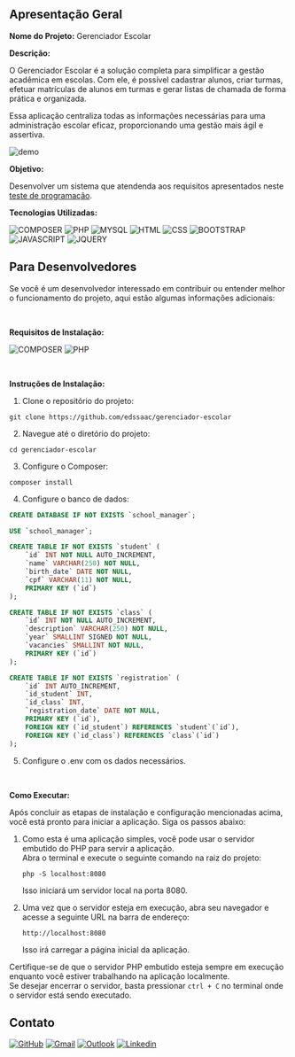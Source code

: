 ## Apresentação Geral

**Nome do Projeto:** Gerenciador Escolar

**Descrição:**

O Gerenciador Escolar é a solução completa para simplificar a gestão acadêmica em escolas. Com ele, é possível cadastrar alunos, criar turmas, 
efetuar matrículas de alunos em turmas e gerar listas de chamada de forma prática e organizada.

Essa aplicação centraliza todas as informações necessárias para uma administração escolar eficaz, proporcionando uma gestão mais ágil e assertiva.

![demo](./public/images/demo/school-manager.gif)

**Objetivo:**

Desenvolver um sistema que atendenda aos requisitos apresentados neste [teste de programação](./public/images/demo/teste_programacao.pdf).

**Tecnologias Utilizadas:**

![COMPOSER](https://img.shields.io/badge/Composer-885630?style=for-the-badge&logo=composer&logoColor=white)
![PHP](https://img.shields.io/badge/PHP-777BB4?style=for-the-badge&logo=php&logoColor=white)
![MYSQL](https://img.shields.io/badge/MySQL-005C84?style=for-the-badge&logo=mysql&logoColor=white)
![HTML](https://img.shields.io/badge/HTML5-E34F26?style=for-the-badge&logo=html5&logoColor=white)
![CSS](https://img.shields.io/badge/CSS3-1572B6?style=for-the-badge&logo=css3&logoColor=white)
![BOOTSTRAP](https://img.shields.io/badge/Bootstrap-563D7C?style=for-the-badge&logo=bootstrap&logoColor=white)
![JAVASCRIPT](https://img.shields.io/badge/JavaScript-323330?style=for-the-badge&logo=javascript&logoColor=F7DF1E)
![JQUERY](https://img.shields.io/badge/jQuery-0769AD?style=for-the-badge&logo=jquery&logoColor=white)

## Para Desenvolvedores

Se você é um desenvolvedor interessado em contribuir ou entender melhor o funcionamento do projeto, aqui estão algumas informações adicionais:

<br>

**Requisitos de Instalação:**

![COMPOSER](https://img.shields.io/badge/Composer-2.5.5-885630?style=for-the-badge&logo=composer)
![PHP](https://img.shields.io/badge/PHP-7.4.33-777BB4?style=for-the-badge&logo=php)

<br>

**Instruções de Instalação:**
1. Clone o repositório do projeto:
```
git clone https://github.com/edssaac/gerenciador-escolar
```

2. Navegue até o diretório do projeto:
```
cd gerenciador-escolar
```

3. Configure o Composer:
```
composer install
```

4. Configure o banco de dados:

```sql
CREATE DATABASE IF NOT EXISTS `school_manager`;

USE `school_manager`;

CREATE TABLE IF NOT EXISTS `student` (
    `id` INT NOT NULL AUTO_INCREMENT,
    `name` VARCHAR(250) NOT NULL,
    `birth_date` DATE NOT NULL,
    `cpf` VARCHAR(11) NOT NULL,
    PRIMARY KEY (`id`)
);

CREATE TABLE IF NOT EXISTS `class` (
    `id` INT NOT NULL AUTO_INCREMENT,
    `description` VARCHAR(250) NOT NULL,
    `year` SMALLINT SIGNED NOT NULL,
    `vacancies` SMALLINT NOT NULL,
    PRIMARY KEY (`id`)
);

CREATE TABLE IF NOT EXISTS `registration` (
    `id` INT AUTO_INCREMENT,
    `id_student` INT,
    `id_class` INT,
    `registration_date` DATE NOT NULL,
    PRIMARY KEY (`id`),
    FOREIGN KEY (`id_student`) REFERENCES `student`(`id`),
    FOREIGN KEY (`id_class`) REFERENCES `class`(`id`)
);
```

5. Configure o .env com os dados necessários.

<br>

**Como Executar:**

Após concluir as etapas de instalação e configuração mencionadas acima, você está pronto para iniciar a aplicação. Siga os passos abaixo:

1. Como esta é uma aplicação simples, você pode usar o servidor embutido do PHP para servir a aplicação. <br>
Abra o terminal e execute o seguinte comando na raiz do projeto:
   ```
   php -S localhost:8080
   ```
   Isso iniciará um servidor local na porta 8080.

2. Uma vez que o servidor esteja em execução, abra seu navegador e acesse a seguinte URL na barra de endereço:
   ```
   http://localhost:8080
   ```
   Isso irá carregar a página inicial da aplicação.

Certifique-se de que o servidor PHP embutido esteja sempre em execução enquanto você estiver trabalhando na aplicação localmente. <br>
Se desejar encerrar o servidor, basta pressionar `ctrl + C` no terminal onde o servidor está sendo executado.

## Contato

[![GitHub](https://img.shields.io/badge/GitHub-100000?style=for-the-badge&logo=github&logoColor=white)](https://github.com/edssaac)
[![Gmail](https://img.shields.io/badge/Gmail-D14836?style=for-the-badge&logo=gmail&logoColor=white)](mailto:edssaac@gmail.com)
[![Outlook](https://img.shields.io/badge/Outlook-0078D4?style=for-the-badge&logo=microsoft-outlook&logoColor=white)](mailto:edssaac@outlook.com)
[![Linkedin](https://img.shields.io/badge/LinkedIn-black.svg?style=for-the-badge&logo=linkedin&color=informational)](https://www.linkedin.com/in/edssaac)
